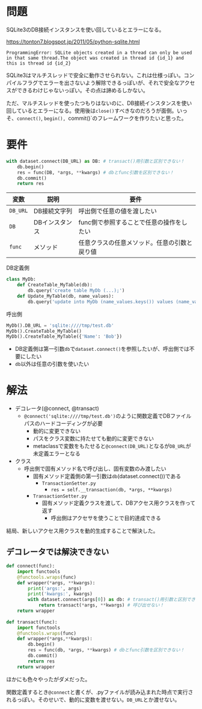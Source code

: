 # 問題

SQLite3のDB接続インスタンスを使い回しているとエラーになる。

https://tonton7.blogspot.jp/2011/05/python-sqlite.html

```
ProgrammingError: SQLite objects created in a thread can only be used in that same thread.The object was created in thread id {id_1} and this is thread id {id_2}
```

SQLite3はマルチスレッドで安全に動作させられない。これは仕様っぽい。コンパイルフラグでエラーを出さないよう解除できるっぽいが、それで安全なアクセスができるわけじゃないっぽい。その点は諦めるしかない。

ただ、マルチスレッドを使ったつもりはないのに、DB接続インスタンスを使い回しているとエラーになる。使用後は`close()`すべきなのだろうが面倒。いっそ、`connect()`, `begin(), `commit()`のフレームワークを作りたいと思った。

# 要件

```python
with dataset.connect(DB_URL) as DB: # transact()用引数と区別できない！
    db.begin()
    res = func(DB, *args, **kwargs) # dbとfunc引数を区別できない！
    db.commit()
    return res
```

変数|説明|要件
----|----|----
`DB_URL`|DB接続文字列|呼出側で任意の値を渡したい
`DB`|DBインスタンス|func側で参照することで任意の操作をしたい
`func`|メソッド|任意クラスの任意メソッド。任意の引数と戻り値

DB定義側
```python
class MyDb:
    def CreateTable_MyTable(db):
        db.query('create table MyDb (...);')
    def Update_MyTable(db, name_values):
        db.query('update into MyDb (name_values.keys()) values (name_values.values());')
```

呼出側
```python
MyDb().DB_URL = 'sqlite:////tmp/test.db'
MyDb().CreateTable_MyTable()
MyDb().CreateTable_MyTable({'Name': 'Bob'})
```

* DB定義側は第一引数`db`で`dataset.connect()`を参照したいが、呼出側では不要にしたい
* `db`以外は任意の引数を使いたい

#  解法

* デコレータ(@connect, @transact)
    * `@connect('sqlite:////tmp/test.db')`のように関数定義でDBファイルパスのハードコーディングが必要
        * 動的に変更できない
        * パスをクラス変数に持たせても動的に変更できない
        * metaclassで変数をもたせると`@connect(DB_URL)`となるが`DB_URL`が未定義エラーとなる
* クラス
    * 呼出側で固有メソッド名で呼び出し、固有変数のみ渡したい
        * 固有メソッド定義側の第一引数は`db`(dataset.connect())である
            * `TransactionSetter.py`
                * `res = self.__transaction(db, *args, **kwargs)`
        * `TransactionSetter.py`
            * 固有メソッド定義クラスを渡して、DBアクセス用クラスを作って返す
                * 呼出側はアクセサを使うことで目的達成できる

結局、新しいアクセス用クラスを動的生成することで解決した。

## デコレータでは解決できない

```python
def connect(func):
    import functools
    @functools.wraps(func)
    def wrapper(*args, **kwargs):
        print('args:', args)
        print('kwargs:', kwargs)
        with dataset.connect(args[0]) as db: # transact()用引数と区別できない！
            return transact(*args, **kwargs) # 呼び出せない！
    return wrapper
    
def transact(func):
    import functools
    @functools.wraps(func)
    def wrapper(*args,**kwargs):
        db.begin()
        res = func(db, *args, **kwargs) # dbとfunc引数を区別できない！
        db.commit()
        return res
    return wrapper
```

ほかにも色々やったがダメだった。

関数定義するとき`@connect`と書くが、.pyファイルが読み込まれた時点で実行されるっぽい。そのせいで、動的に変数を渡せない。`DB_URL`とか渡せない。

